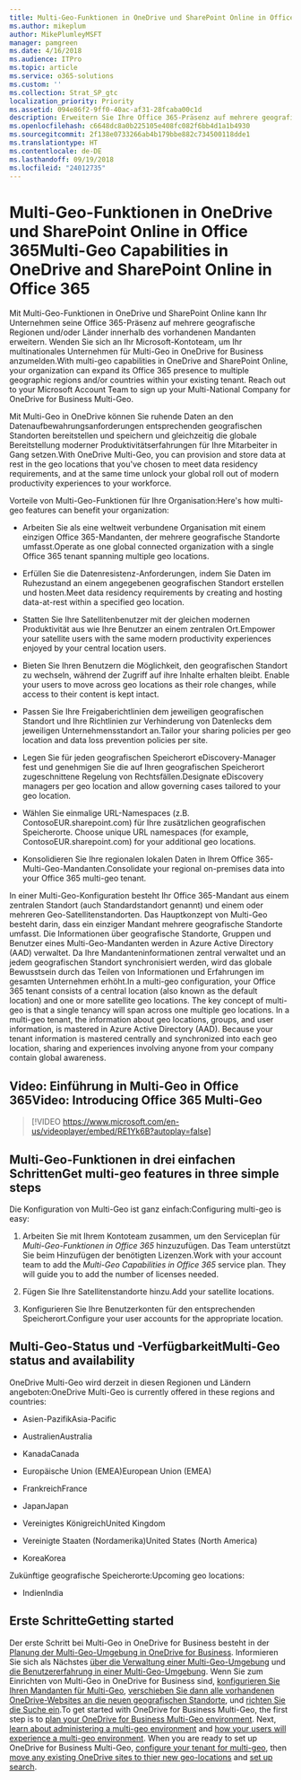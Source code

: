 ```yaml
---
title: Multi-Geo-Funktionen in OneDrive und SharePoint Online in Office 365
ms.author: mikeplum
author: MikePlumleyMSFT
manager: pamgreen
ms.date: 4/16/2018
ms.audience: ITPro
ms.topic: article
ms.service: o365-solutions
ms.custom: ''
ms.collection: Strat_SP_gtc
localization_priority: Priority
ms.assetid: 094e86f2-9ff0-40ac-af31-28fcaba00c1d
description: Erweitern Sie Ihre Office 365-Präsenz auf mehrere geografische Regionen mit Multi-Geo-Funktionen in OneDrive und SharePoint Online.
ms.openlocfilehash: c6648dc8a0b225105e408fc082f6bb4d1a1b4930
ms.sourcegitcommit: 2f138e0733266ab4b179bbe882c734500118dde1
ms.translationtype: HT
ms.contentlocale: de-DE
ms.lasthandoff: 09/19/2018
ms.locfileid: "24012735"
---
```

# <a name="multi-geo-capabilities-in-onedrive-and-sharepoint-online-in-office-365"></a><span data-ttu-id="de7df-103">Multi-Geo-Funktionen in OneDrive und SharePoint Online in Office 365</span><span class="sxs-lookup"><span data-stu-id="de7df-103">Multi-Geo Capabilities in OneDrive and SharePoint Online in Office 365</span></span>

<span data-ttu-id="de7df-p101">Mit Multi-Geo-Funktionen in OneDrive und SharePoint Online kann Ihr Unternehmen seine Office 365-Präsenz auf mehrere geografische Regionen und/oder Länder innerhalb des vorhandenen Mandanten erweitern. Wenden Sie sich an Ihr Microsoft-Kontoteam, um Ihr multinationales Unternehmen für Multi-Geo in OneDrive for Business anzumelden.</span><span class="sxs-lookup"><span data-stu-id="de7df-p101">With multi-geo capabilities in OneDrive and SharePoint Online, your organization can expand its Office 365 presence to multiple geographic regions and/or countries within your existing tenant. Reach out to your Microsoft Account Team to sign up your Multi-National Company for OneDrive for Business Multi-Geo.</span></span>
  
<span data-ttu-id="de7df-106">Mit Multi-Geo in OneDrive können Sie ruhende Daten an den Datenaufbewahrungsanforderungen entsprechenden geografischen Standorten bereitstellen und speichern und gleichzeitig die globale Bereitstellung moderner Produktivitätserfahrungen für Ihre Mitarbeiter in Gang setzen.</span><span class="sxs-lookup"><span data-stu-id="de7df-106">With OneDrive Multi-Geo, you can provision and store data at rest in the geo locations that you've chosen to meet data residency requirements, and at the same time unlock your global roll out of modern productivity experiences to your workforce.</span></span>
  
<span data-ttu-id="de7df-107">Vorteile von Multi-Geo-Funktionen für Ihre Organisation:</span><span class="sxs-lookup"><span data-stu-id="de7df-107">Here's how multi-geo features can benefit your organization:</span></span>
  
- <span data-ttu-id="de7df-108">Arbeiten Sie als eine weltweit verbundene Organisation mit einem einzigen Office 365-Mandanten, der mehrere geografische Standorte umfasst.</span><span class="sxs-lookup"><span data-stu-id="de7df-108">Operate as one global connected organization with a single Office 365 tenant spanning multiple geo locations.</span></span>
    
- <span data-ttu-id="de7df-109">Erfüllen Sie die Datenresistenz-Anforderungen, indem Sie Daten im Ruhezustand an einem angegebenen geografischen Standort erstellen und hosten.</span><span class="sxs-lookup"><span data-stu-id="de7df-109">Meet data residency requirements by creating and hosting data-at-rest within a specified geo location.</span></span>
    
- <span data-ttu-id="de7df-110">Statten Sie Ihre Satellitenbenutzer mit der gleichen modernen Produktivität aus wie Ihre Benutzer an einem zentralen Ort.</span><span class="sxs-lookup"><span data-stu-id="de7df-110">Empower your satellite users with the same modern productivity experiences enjoyed by your central location users.</span></span>
    
- <span data-ttu-id="de7df-111">Bieten Sie Ihren Benutzern die Möglichkeit, den geografischen Standort zu wechseln, während der Zugriff auf ihre Inhalte erhalten bleibt. </span><span class="sxs-lookup"><span data-stu-id="de7df-111">Enable your users to move across geo locations as their role changes, while access to their content is kept intact.</span></span>
    
- <span data-ttu-id="de7df-112">Passen Sie Ihre Freigaberichtlinien dem  jeweiligen geografischen Standort und Ihre Richtlinien zur Verhinderung von Datenlecks dem jeweiligen Unternehmensstandort an.</span><span class="sxs-lookup"><span data-stu-id="de7df-112">Tailor your sharing policies per geo location and data loss prevention policies per site.</span></span>
    
- <span data-ttu-id="de7df-113">Legen Sie für jeden geografischen Speicherort eDiscovery-Manager fest und genehmigen Sie die auf Ihren geografischen Speicherort zugeschnittene Regelung von Rechtsfällen.</span><span class="sxs-lookup"><span data-stu-id="de7df-113">Designate eDiscovery managers per geo location and allow governing cases tailored to your geo location.</span></span>
    
- <span data-ttu-id="de7df-114">Wählen Sie einmalige URL-Namespaces (z.B. ContosoEUR.sharepoint.com) für Ihre zusätzlichen geografischen Speicherorte. </span><span class="sxs-lookup"><span data-stu-id="de7df-114">Choose unique URL namespaces (for example, ContosoEUR.sharepoint.com) for your additional geo locations.</span></span>
    
- <span data-ttu-id="de7df-115">Konsolidieren Sie Ihre regionalen lokalen Daten in Ihrem Office 365-Multi-Geo-Mandanten.</span><span class="sxs-lookup"><span data-stu-id="de7df-115">Consolidate your regional on-premises data into your Office 365 multi-geo tenant.</span></span>
    
<span data-ttu-id="de7df-p102">In einer Multi-Geo-Konfiguration besteht Ihr Office 365-Mandant aus einem zentralen Standort (auch Standardstandort genannt) und einem oder mehreren Geo-Satellitenstandorten. Das Hauptkonzept von Multi-Geo besteht darin, dass ein einziger Mandant mehrere geografische Standorte umfasst. Die Informationen über geografische Standorte, Gruppen und Benutzer eines Multi-Geo-Mandanten werden in Azure Active Directory (AAD) verwaltet. Da Ihre Mandanteninformationen zentral verwaltet und an jedem geografischen Standort synchronisiert werden, wird das globale Bewusstsein durch das Teilen von Informationen und Erfahrungen im gesamten Unternehmen erhöht.</span><span class="sxs-lookup"><span data-stu-id="de7df-p102">In a multi-geo configuration, your Office 365 tenant consists of a central location (also known as the default location) and one or more satellite geo locations. The key concept of multi-geo is that a single tenancy will span across one multiple geo locations. In a multi-geo tenant, the information about geo locations, groups, and user information, is mastered in Azure Active Directory (AAD). Because your tenant information is mastered centrally and synchronized into each geo location, sharing and experiences involving anyone from your company contain global awareness.</span></span>

## <a name="video-introducing-office-365-multi-geo"></a><span data-ttu-id="de7df-120">Video: Einführung in Multi-Geo in Office 365</span><span class="sxs-lookup"><span data-stu-id="de7df-120">Video: Introducing Office 365 Multi-Geo</span></span>

> [!VIDEO https://www.microsoft.com/en-us/videoplayer/embed/RE1Yk6B?autoplay=false]
  
## <a name="get-multi-geo-features-in-three-simple-steps"></a><span data-ttu-id="de7df-121">Multi-Geo-Funktionen in drei einfachen Schritten</span><span class="sxs-lookup"><span data-stu-id="de7df-121">Get multi-geo features in three simple steps</span></span>

<span data-ttu-id="de7df-122">Die Konfiguration von Multi-Geo ist ganz einfach:</span><span class="sxs-lookup"><span data-stu-id="de7df-122">Configuring multi-geo is easy:</span></span>
  
1. <span data-ttu-id="de7df-p103">Arbeiten Sie mit Ihrem Kontoteam zusammen, um den Serviceplan für _Multi-Geo-Funktionen in Office 365_ hinzuzufügen. Das Team unterstützt Sie beim Hinzufügen der benötigten Lizenzen.</span><span class="sxs-lookup"><span data-stu-id="de7df-p103">Work with your account team to add the _Multi-Geo Capabilities in Office 365_ service plan. They will guide you to add the number of licenses needed.</span></span>
    
2. <span data-ttu-id="de7df-125">Fügen Sie Ihre Satellitenstandorte hinzu.</span><span class="sxs-lookup"><span data-stu-id="de7df-125">Add your satellite locations.</span></span>
    
3. <span data-ttu-id="de7df-126">Konfigurieren Sie Ihre Benutzerkonten für den entsprechenden Speicherort.</span><span class="sxs-lookup"><span data-stu-id="de7df-126">Configure your user accounts for the appropriate location.</span></span>
    
## <a name="multi-geo-status-and-availability"></a><span data-ttu-id="de7df-127">Multi-Geo-Status und -Verfügbarkeit</span><span class="sxs-lookup"><span data-stu-id="de7df-127">Multi-Geo status and availability</span></span>

<span data-ttu-id="de7df-128">OneDrive Multi-Geo wird derzeit in diesen Regionen und Ländern angeboten:</span><span class="sxs-lookup"><span data-stu-id="de7df-128">OneDrive Multi-Geo is currently offered in these regions and countries:</span></span>
  
- <span data-ttu-id="de7df-129">Asien-Pazifik</span><span class="sxs-lookup"><span data-stu-id="de7df-129">Asia-Pacific</span></span>
    
- <span data-ttu-id="de7df-130">Australien</span><span class="sxs-lookup"><span data-stu-id="de7df-130">Australia</span></span>
    
- <span data-ttu-id="de7df-131">Kanada</span><span class="sxs-lookup"><span data-stu-id="de7df-131">Canada</span></span>
    
- <span data-ttu-id="de7df-132">Europäische Union (EMEA)</span><span class="sxs-lookup"><span data-stu-id="de7df-132">European Union (EMEA)</span></span>

- <span data-ttu-id="de7df-133">Frankreich</span><span class="sxs-lookup"><span data-stu-id="de7df-133">France</span></span>
    
- <span data-ttu-id="de7df-134">Japan</span><span class="sxs-lookup"><span data-stu-id="de7df-134">Japan</span></span>
    
- <span data-ttu-id="de7df-135">Vereinigtes Königreich</span><span class="sxs-lookup"><span data-stu-id="de7df-135">United Kingdom</span></span>
    
- <span data-ttu-id="de7df-136">Vereinigte Staaten (Nordamerika)</span><span class="sxs-lookup"><span data-stu-id="de7df-136">United States (North America)</span></span>
    
- <span data-ttu-id="de7df-137">Korea</span><span class="sxs-lookup"><span data-stu-id="de7df-137">Korea</span></span>
      
<span data-ttu-id="de7df-138">Zukünftige geografische Speicherorte:</span><span class="sxs-lookup"><span data-stu-id="de7df-138">Upcoming geo locations:</span></span>
  
- <span data-ttu-id="de7df-139">Indien</span><span class="sxs-lookup"><span data-stu-id="de7df-139">India</span></span>
    
## <a name="getting-started"></a><span data-ttu-id="de7df-140">Erste Schritte</span><span class="sxs-lookup"><span data-stu-id="de7df-140">Getting started</span></span>

<span data-ttu-id="de7df-p104">Der erste Schritt bei Multi-Geo in OneDrive for Business besteht in der [Planung der Multi-Geo-Umgebung in OneDrive for Business](plan-for-multi-geo.md). Informieren Sie sich als Nächstes [über die Verwaltung einer Multi-Geo-Umgebung](administering-a-multi-geo-environment.md) und [die Benutzererfahrung in einer Multi-Geo-Umgebung](multi-geo-user-experience.md). Wenn Sie zum Einrichten von Multi-Geo in OneDrive for Business sind, [konfigurieren Sie Ihren Mandanten für Multi-Geo](multi-geo-tenant-configuration.md), [verschieben Sie dann alle vorhandenen OneDrive-Websites an die neuen geografischen Standorte](move-onedrive-between-geo-locations.md), und [richten Sie die Suche ein](configure-search-for-multi-geo.md).</span><span class="sxs-lookup"><span data-stu-id="de7df-p104">To get started with OneDrive for Business Multi-Geo, the first step is to [plan your OneDrive for Business Multi-Geo environment](plan-for-multi-geo.md). Next, [learn about administering a multi-geo environment](administering-a-multi-geo-environment.md) and [how your users will experience a multi-geo environment](multi-geo-user-experience.md). When you are ready to set up OneDrive for Business Multi-Geo, [configure your tenant for multi-geo](multi-geo-tenant-configuration.md), then [move any existing OneDrive sites to thier new geo-locations](move-onedrive-between-geo-locations.md) and [set up search](configure-search-for-multi-geo.md).</span></span>
